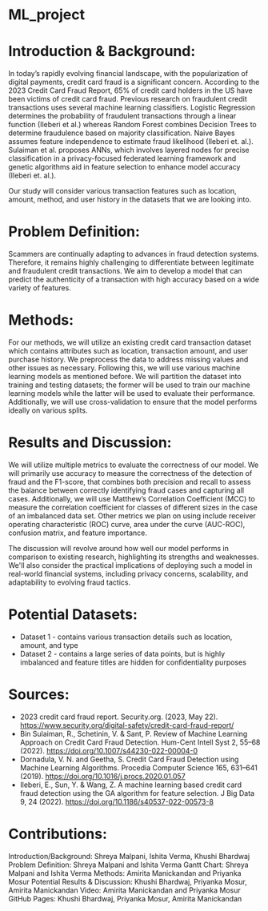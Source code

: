 # ML_project

# Introduction & Background: 
In today’s rapidly evolving financial landscape, with the popularization of digital payments, credit card fraud is a significant concern. According to the 2023 Credit Card Fraud Report, 65% of credit card holders in the US have been victims of credit card fraud. Previous research on fraudulent credit transactions uses several machine learning classifiers.  Logistic Regression determines the probability of fraudulent transactions through a linear function (Ileberi et al.) whereas Random Forest combines Decision Trees to determine fraudulence based on majority classification. Naive Bayes assumes feature independence to estimate fraud likelihood (Ileberi et. al.). Sulaiman et al. proposes ANNs, which involves layered nodes for precise classification in a privacy-focused federated learning framework and genetic algorithms aid in feature selection to enhance model accuracy (Ileberi et. al.). 

Our study will consider various transaction features such as location, amount, method, and user history in the datasets that we are looking into.

# Problem Definition:
Scammers are continually adapting to advances in fraud detection systems. Therefore, it remains highly challenging to differentiate between legitimate and fraudulent credit transactions. We aim to develop a model that can predict the authenticity of a transaction with high accuracy based on a wide variety of features. 

# Methods:
For our methods, we will utilize an existing credit card transaction dataset which contains attributes such as location, transaction amount, and user purchase history. We preprocess the data to address missing values and other issues as necessary. Following this, we will use various machine learning models as mentioned before. We will partition the dataset into training and testing datasets; the former will be used to train our machine learning models while the latter will be used to evaluate their performance. Additionally, we will use cross-validation to ensure that the model performs ideally on various splits. 

# Results and Discussion:
We will utilize multiple metrics to evaluate the correctness of our model. We will primarily use accuracy to measure the correctness of the detection of fraud and the F1-score, that combines both precision and recall to assess the balance between correctly identifying fraud cases and capturing all cases. Additionally, we will use Matthew’s Correlation Coefficient (MCC) to measure the correlation coefficient for classes of different sizes in the case of an imbalanced data set. Other metrics we plan on using include receiver operating characteristic (ROC) curve, area under the curve (AUC-ROC), confusion matrix, and feature importance. 

The discussion will revolve around how well our model performs in comparison to existing research, highlighting its strengths and weaknesses. We'll also consider the practical implications of deploying such a model in real-world financial systems, including privacy concerns, scalability, and adaptability to evolving fraud tactics. 

# Potential Datasets:
* Dataset 1 - contains various transaction details such as location, amount, and type
* Dataset 2 - contains a large series of data points, but is highly imbalanced and feature titles are hidden for confidentiality purposes

# Sources:
* 2023 credit card fraud report. Security.org. (2023, May 22). https://www.security.org/digital-safety/credit-card-fraud-report/
* Bin Sulaiman, R., Schetinin, V. & Sant, P. Review of Machine Learning Approach on Credit Card Fraud Detection. Hum-Cent Intell Syst 2, 55–68 (2022). https://doi.org/10.1007/s44230-022-00004-0
* Dornadula, V. N. and Geetha, S. Credit Card Fraud Detection using Machine Learning Algorithms. Procedia Computer Science 165, 631–641 (2019). https://doi.org/10.1016/j.procs.2020.01.057
* Ileberi, E., Sun, Y. & Wang, Z. A machine learning based credit card fraud detection using the GA algorithm for feature selection. J Big Data 9, 24 (2022). https://doi.org/10.1186/s40537-022-00573-8

# Contributions:
Introduction/Background: Shreya Malpani, Ishita Verma, Khushi Bhardwaj 
Problem Definition: Shreya Malpani and Ishita Verma
Gantt Chart: Shreya Malpani and Ishita Verma
Methods: Amirita Manickandan and Priyanka Mosur
Potential Results & Discussion: Khushi Bhardwaj, Priyanka Mosur, Amirita Manickandan
Video: Amirita Manickandan and Priyanka Mosur
GitHub Pages: Khushi Bhardwaj, Priyanka Mosur, Amirita Manickandan

